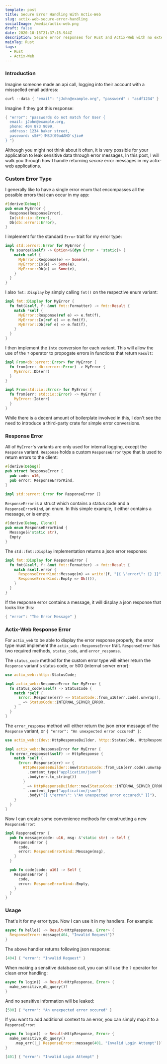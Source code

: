 ```yaml
---
template: post
title: Secure Error Handling With Actix-Web
slug: actix-web-secure-error-handling
socialImage: /media/actix-web.png
draft: false
date: 2020-10-15T21:37:15.944Z
description: Secure error responses for Rust and Actix-Web with no external crates.
mainTag: Rust
tags:
  - Rust
  - Actix-Web
---
```

### Introduction

Imagine someone made an api call, logging into their account with a misspelled email address:

```rust
curl --data { "email": "jJohn@example.org", "password" : "asdf1234" }
```

Imagine if they got this response:

```rust
{ "error": "passwords do not match for User {
  email: jJohn@example.org,
  phone: 404 873 9099,
  address: 1234 baker street,
  password: sS#*)!MSJ(09adAHD's}io#
} "}
```

Although you might not think about it often, it is very possible for your application to leak sensitive data through error messages, In this post, I will walk you through how I handle returning *secure* error messages in my actix-web applications.

### Custom Error Type

I generally like to have a single error enum that encompasses all the possible errors that can occur in my app:

```rust
#[derive(Debug)]
pub enum MyError {
  Response(ResponseError),
  Io(std::io::Error),
  Db(db::error::Error),
}
```

I implement for the standard `Error` trait for my error type:

```rust
impl std::error::Error for MyError {
  fn source(&self) -> Option<&(dyn Error + 'static)> {
    match self {
      MyError::Response(e) => Some(e),
      MyError::Io(e) => Some(e),
      MyError::Db(e) => Some(e),
    }
  }
}
```

I also `fmt::Display` by simply calling `fmt()` on the respective enum variant:

```rust
impl fmt::Display for MyError {
  fn fmt(&self, f: &mut fmt::Formatter) -> fmt::Result {
    match *self {
      MyError::Response(ref e) => e.fmt(f),
      MyError::Io(ref e) => e.fmt(f),
      MyError::Db(ref e) => e.fmt(f),
    }
  }
}
```

I then implement the `Into` conversion for each variant. This will allow the use of the `?` operator to propogate errors in functions that return `Result`:

```rust
impl From<db::error::Error> for MyError {
  fn from(err: db::error::Error) -> MyError {
    MyError::Db(err)
  }
}

impl From<std::io::Error> for MyError {
  fn from(err: std::io::Error) -> MyError {
    MyError::Io(err)
  }
}
```

While there is a decent amount of boilerplate involved in this, I don't see the need to introduce a third-party crate for simple error conversions.

### Response Error

All of `MyError`'s variants are only used for internal logging, except the `Response` variant. `Response` holds a custom `ResponseError` type that is used to return errors to the client:

```rust
#[derive(Debug)]
pub struct ResponseError {
  pub code: u16,
  pub error: ResponseErrorKind,
}

impl std::error::Error for ResponseError {}
```

`ResponseError` is a struct which contains a status code and a `ResponseErrorKind`, an enum. In this simple example, it either contains a message, or is empty:

```rust
#[derive(Debug, Clone)]
pub enum ResponseErrorKind {
  Message(&'static str),
  Empty
}
```

The `std::fmt::Display` implementation returns a json error response:

```rust
impl fmt::Display for ResponseError {
  fn fmt(&self, f: &mut fmt::Formatter) -> fmt::Result {
    match &self.error {
      ResponseErrorKind::Message(m) => write!(f, "{{ \"error\": {} }}", m),
      ResponseErrorKind::Empty => Ok(()),
    }
  }
}
```

If the response error contains a message, it will display a json response that looks like this:

```rust
{ "error": "The Error Message" }
```

### Actix-Web Response Error

For `actix_web` to be able to display the error response properly, the error type must implement the `actix_web::ResponseError` trait. `ResponseError` has two required methods, `status_code`, and `error_response`. 

The `status_code` method for the custom error type will either return the `Response` variant's status code, or 500 (internal server error):

```rust
use actix_web::http::StatusCode;

impl actix_web::ResponseError for MyError {
  fn status_code(&self) -> StatusCode {
    match *self {
      Error::Response(err) => StatusCode::from_u16(err.code).unwrap(),
      _ => StatusCode::INTERNAL_SERVER_ERROR,
    }
  }
}
```

The `error_response` method will either return the json error message of the `Response` variant, or `{ "error": "An unexpected error occured" }`:

```rust
use actix_web::{dev::HttpResponseBuilder, http::StatusCode, HttpResponse};

impl actix_web::ResponseError for MyError {
  fn error_response(&self) -> HttpResponse {
    match *self {
      Error::Response(err) => {
        HttpResponseBuilder::new(StatusCode::from_u16(err.code).unwrap())
          .content_type("application/json")
          .body(err.to_string())
        }
        _ => HttpResponseBuilder::new(StatusCode::INTERNAL_SERVER_ERROR)
          .content_type("application/json")
          .body("{{ \"error\": \"An unexpected error occured\" }}"),
    }
  }
}
```

Now I can create some convenience methods for constructing a new `ResponseError`:

```rust
impl ResponseError {
  pub fn message(code: u16, msg: &'static str) -> Self {
    ResponseError {
      code,
      error: ResponseErrorKind::Message(msg),
    }
  }

  pub fn code(code: u16) -> Self {
    ResponseError {
      code,
      error: ResponseErrorKind::Empty,
    }
  }
}
```

### Usage

That's it for my error type. Now I can use it in my handlers. For example:

```rust
async fn hello() -> Result<HttpResponse, Error> {
  ResponseError::message(404, "Invalid Request")?
}
```

The above handler returns following json response:

```rust
[404] { "error": "Invalid Request" }
```

When making a sensitive database call, you can still use the `?` operator for clean error handling:

```rust
async fn login() -> Result<HttpResponse, Error> {
  make_sensitive_db_query()?
}
```

And no sensitive information will be leaked:

```rust
[500] { "error": "An unexpected error occured" }
```

If you want to add additional context to an error, you can simply map it to a `ResponseError`:

```rust
async fn login() -> Result<HttpResponse, Error> {
  make_sensitive_db_query()
    .map_err(|_| ResponseError::message(401, "Invalid Login Attempt"))?
}
```

```rust
[401] { "error": "Invalid Login Attempt" }
```